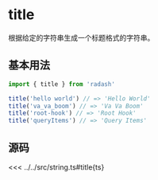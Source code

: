 # title

根据给定的字符串生成一个标题格式的字符串。

## 基本用法

```ts
import { title } from 'radash'

title('hello world') // => 'Hello World'
title('va_va_boom') // => 'Va Va Boom'
title('root-hook') // => 'Root Hook'
title('queryItems') // => 'Query Items'
```

## 源码

<<< ../../src/string.ts#title{ts}
